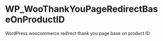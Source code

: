 # WP_WooThankYouPageRedirectBaseOnProductID
WordPress woocommerce redirect thank you page base on product ID
